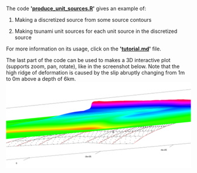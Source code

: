 The code **'[produce_unit_sources.R](produce_unit_sources.R)'** gives an example of:

1) Making a discretized source from some source contours

2) Making tsunami unit sources for each unit source in the discretized source

For more information on its usage, click on the **'[tutorial.md](tutorial.md)'** file.

The last part of the code can be used to makes a 3D interactive plot (supports
zoom, pan, rotate), like in the screenshot below.  Note that the high ridge of
deformation is caused by the slip abruptly changing from 1m to 0m above a depth
of 6km.
![planview](ThreeD_plot.png?raw=true)


